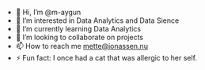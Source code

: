 - 👋 Hi, I’m @m-aygun
- 👀 I’m interested in Data Analytics and Data Sience
- 🌱 I’m currently learning Data Analytics
- 💞️ I’m looking to collaborate on projects
- 📫 How to reach me mette@jonassen.nu
- ⚡ Fun fact: I once had a cat that was allergic to her self.

<!---
m-aygun/m-aygun is a ✨ special ✨ repository because its `README.md` (this file) appears on your GitHub profile.
You can click the Preview link to take a look at your changes.
--->
